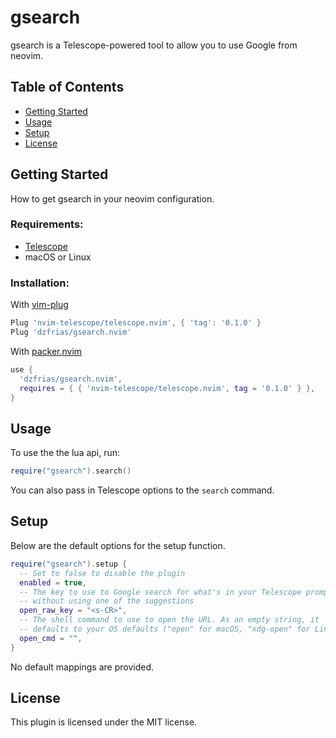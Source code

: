 # gsearch
gsearch is a Telescope-powered tool to allow you to use Google from neovim.

## Table of Contents
- [Getting Started](#getting-started)
- [Usage](#usage)
- [Setup](#setup)
- [License](#license)

## Getting Started
How to get gsearch in your neovim configuration.

### Requirements:
- [Telescope](https://github.com/nvim-telescope/telescope.nvim)
- macOS or Linux

### Installation:
With [vim-plug](https://github.com/junegunn/vim-plug)
```lua
Plug 'nvim-telescope/telescope.nvim', { 'tag': '0.1.0' }
Plug 'dzfrias/gsearch.nvim'
```

With [packer.nvim](https://github.com/wbthomason/packer.nvim)
```lua
use {
  'dzfrias/gsearch.nvim',
  requires = { { 'nvim-telescope/telescope.nvim', tag = '0.1.0' } },
}
```

## Usage
To use the the lua api, run:
```lua
require("gsearch").search()
```

You can also pass in Telescope options to the `search` command.

## Setup
Below are the default options for the setup function.
```lua
require("gsearch").setup {
  -- Set to false to disable the plugin
  enabled = true,
  -- The key to use to Google search for what's in your Telescope prompt
  -- without using one of the suggestions
  open_raw_key = "<s-CR>",
  -- The shell command to use to open the URL. As an empty string, it
  -- defaults to your OS defaults ("open" for macOS, "xdg-open" for Linux)
  open_cmd = "",
}
```
No default mappings are  provided.


## License
This plugin is licensed under the MIT license.
